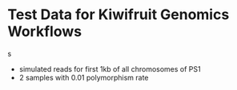 # Test Data for Kiwifruit Genomics Workflows
s
- simulated reads for first 1kb of all chromosomes of PS1
- 2 samples with 0.01 polymorphism rate


